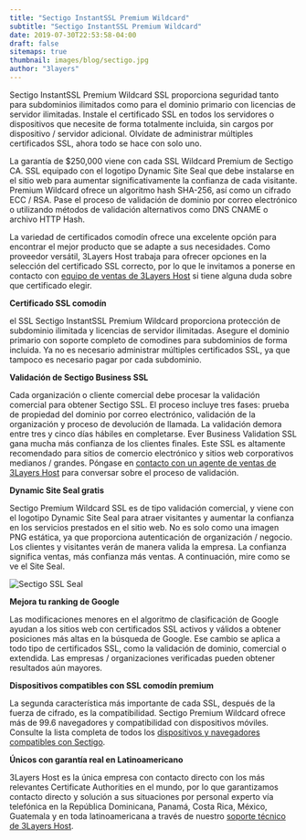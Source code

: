 ```yaml
---
title: "Sectigo InstantSSL Premium Wildcard"
subtitle: "Sectigo InstantSSL Premium Wildcard"
date: 2019-07-30T22:53:58-04:00
draft: false
sitemaps: true
thumbnail: images/blog/sectigo.jpg
author: "3layers"
---
```


Sectigo InstantSSL Premium Wildcard SSL proporciona seguridad tanto para subdominios ilimitados como para el dominio primario con licencias de servidor ilimitadas. Instale el certificado SSL en todos los servidores o dispositivos que necesite de forma totalmente incluida, sin cargos por dispositivo / servidor adicional. Olvídate de administrar múltiples certificados SSL, ahora todo se hace con solo uno.

La garantía de $250,000 viene con cada SSL Wildcard Premium de Sectigo CA. SSL equipado con el logotipo Dynamic Site Seal que debe instalarse en el sitio web para aumentar significativamente la confianza de cada visitante. Premium Wildcard ofrece un algoritmo hash SHA-256, así como un cifrado ECC / RSA. Pase el proceso de validación de dominio por correo electrónico o utilizando métodos de validación alternativos como DNS CNAME o archivo HTTP Hash.

La variedad de certificados comodín ofrece una excelente opción para encontrar el mejor producto que se adapte a sus necesidades. Como proveedor versátil, 3Layers Host trabaja para ofrecer opciones en la selección del certificado SSL correcto, por lo que le invitamos a ponerse en contacto con [equipo de ventas de 3Layers Host](https://3layers.host/contact/) si tiene alguna duda sobre que certificado elegir.

**Certificado SSL comodín**

el SSL Sectigo InstantSSL Premium Wildcard proporciona protección de subdominio ilimitada y licencias de servidor ilimitadas. Asegure el dominio primario con soporte completo de comodines para subdominios de forma incluida. Ya no es necesario administrar múltiples certificados SSL, ya que tampoco es necesario pagar por cada subdominio.

**Validación de Sectigo Business SSL**

Cada organización o cliente comercial debe procesar la validación comercial para obtener Sectigo SSL. El proceso incluye tres fases: prueba de propiedad del dominio por correo electrónico, validación de la organización y proceso de devolución de llamada. La validación demora entre tres y cinco días hábiles en completarse. Ever Business Validation SSL gana mucha más confianza de los clientes finales. Este SSL es altamente recomendado para sitios de comercio electrónico y sitios web corporativos medianos / grandes. Póngase en [contacto con un agente de ventas de 3Layers Host](https://3layers.host/contact/) para conversar sobre el proceso de validación.

**Dynamic Site Seal gratis**

Sectigo Premium Wildcard SSL es de tipo validación comercial, y viene con el logotipo Dynamic Site Seal para atraer visitantes y aumentar la confianza en los servicios prestados en el sitio web. No es solo como una imagen PNG estática, ya que proporciona autenticación de organización / negocio. Los clientes y visitantes verán de manera valida la empresa. La confianza significa ventas, más confianza más ventas. A continuación, mire como se ve el Site Seal.

![Sectigo SSL Seal](/images/blog/sectigo_seal.png)

**Mejora tu ranking de Google**

Las modificaciones menores en el algoritmo de clasificación de Google ayudan a los sitios web con certificados SSL activos y válidos a obtener posiciones más altas en la búsqueda de Google. Ese cambio se aplica a todo tipo de certificados SSL, como la validación de dominio, comercial o extendida. Las empresas / organizaciones verificadas pueden obtener resultados aún mayores.

**Dispositivos compatibles con SSL comodín premium**

La segunda característica más importante de cada SSL, después de la fuerza de cifrado, es la compatibilidad. Sectigo Premium Wildcard ofrece más de 99.6 navegadores y compatibilidad con dispositivos móviles. Consulte la lista completa de todos los [dispositivos y navegadores compatibles con Sectigo](https://3layers.host/blog/compatibilidad-de-dispositivos-con-ssl/).

**Únicos con garantía real en Latinoamericano**

3Layers Host es la única empresa con contacto directo con los más relevantes Certificate Authorities en el mundo, por lo que garantizamos contacto directo y solución a sus situaciones por personal experto vía telefónica en la República Dominicana, Panamá, Costa Rica, México, Guatemala y en toda latinoamericana a través de nuestro [soporte técnico de 3Layers Host](https://3layers.host/contact/).